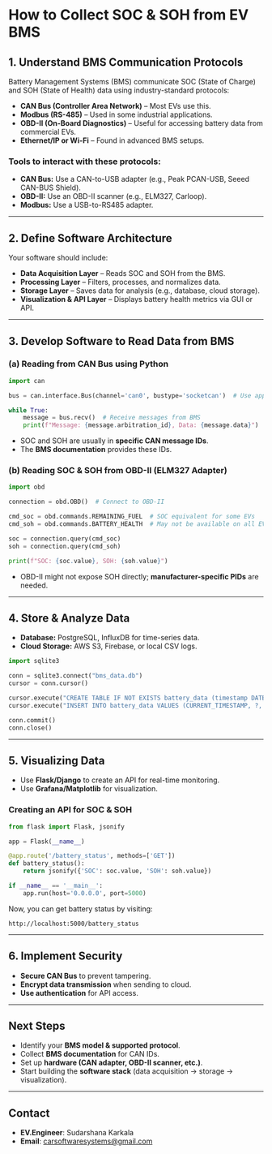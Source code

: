 # How to Collect SOC & SOH from EV BMS

## 1. Understand BMS Communication Protocols
Battery Management Systems (BMS) communicate SOC (State of Charge) and SOH (State of Health) data using industry-standard protocols:

- **CAN Bus (Controller Area Network)** – Most EVs use this.
- **Modbus (RS-485)** – Used in some industrial applications.
- **OBD-II (On-Board Diagnostics)** – Useful for accessing battery data from commercial EVs.
- **Ethernet/IP or Wi-Fi** – Found in advanced BMS setups.

### Tools to interact with these protocols:
- **CAN Bus:** Use a CAN-to-USB adapter (e.g., Peak PCAN-USB, Seeed CAN-BUS Shield).
- **OBD-II:** Use an OBD-II scanner (e.g., ELM327, Carloop).
- **Modbus:** Use a USB-to-RS485 adapter.

---

## 2. Define Software Architecture
Your software should include:
- **Data Acquisition Layer** – Reads SOC and SOH from the BMS.
- **Processing Layer** – Filters, processes, and normalizes data.
- **Storage Layer** – Saves data for analysis (e.g., database, cloud storage).
- **Visualization & API Layer** – Displays battery health metrics via GUI or API.

---

## 3. Develop Software to Read Data from BMS

### (a) Reading from CAN Bus using Python
```python
import can

bus = can.interface.Bus(channel='can0', bustype='socketcan')  # Use appropriate interface

while True:
    message = bus.recv()  # Receive messages from BMS
    print(f"Message: {message.arbitration_id}, Data: {message.data}")
```
- SOC and SOH are usually in **specific CAN message IDs**.
- The **BMS documentation** provides these IDs.

### (b) Reading SOC & SOH from OBD-II (ELM327 Adapter)
```python
import obd

connection = obd.OBD()  # Connect to OBD-II

cmd_soc = obd.commands.REMAINING_FUEL  # SOC equivalent for some EVs
cmd_soh = obd.commands.BATTERY_HEALTH  # May not be available on all EVs

soc = connection.query(cmd_soc)
soh = connection.query(cmd_soh)

print(f"SOC: {soc.value}, SOH: {soh.value}")
```
- OBD-II might not expose SOH directly; **manufacturer-specific PIDs** are needed.

---

## 4. Store & Analyze Data
- **Database:** PostgreSQL, InfluxDB for time-series data.
- **Cloud Storage:** AWS S3, Firebase, or local CSV logs.

```python
import sqlite3

conn = sqlite3.connect("bms_data.db")
cursor = conn.cursor()

cursor.execute("CREATE TABLE IF NOT EXISTS battery_data (timestamp DATETIME, soc REAL, soh REAL)")
cursor.execute("INSERT INTO battery_data VALUES (CURRENT_TIMESTAMP, ?, ?)", (soc.value, soh.value))

conn.commit()
conn.close()
```

---

## 5. Visualizing Data
- Use **Flask/Django** to create an API for real-time monitoring.
- Use **Grafana/Matplotlib** for visualization.

### Creating an API for SOC & SOH
```python
from flask import Flask, jsonify

app = Flask(__name__)

@app.route('/battery_status', methods=['GET'])
def battery_status():
    return jsonify({'SOC': soc.value, 'SOH': soh.value})

if __name__ == '__main__':
    app.run(host='0.0.0.0', port=5000)
```
Now, you can get battery status by visiting:
```
http://localhost:5000/battery_status
```

---

## 6. Implement Security
- **Secure CAN Bus** to prevent tampering.
- **Encrypt data transmission** when sending to cloud.
- **Use authentication** for API access.

---

## Next Steps
- Identify your **BMS model & supported protocol**.
- Collect **BMS documentation** for CAN IDs.
- Set up **hardware (CAN adapter, OBD-II scanner, etc.)**.
- Start building the **software stack** (data acquisition → storage → visualization).

---

## Contact
- **EV.Engineer**: Sudarshana Karkala 
- **Email**: carsoftwaresystems@gmail.com




